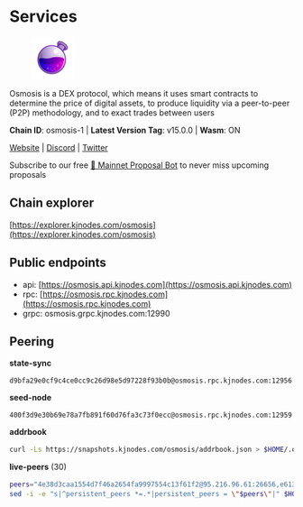 # Services

<figure><img src="https://raw.githubusercontent.com/kj89/cosmos-images/main/logos/osmosis.png" alt=""><figcaption></figcaption></figure>

Osmosis is a DEX protocol, which means it uses smart contracts  to determine the price of digital assets, to produce liquidity  via a peer-to-peer (P2P) methodology, and to exact trades between users

**Chain ID**: osmosis-1 | **Latest Version Tag**: v15.0.0 | **Wasm**: ON

[Website](https://osmosis.zone) | [Discord](https://discord.gg/osmosis) | [Twitter](https://twitter.com/osmosiszone)



Subscribe to our free [🤖 Mainnet Proposal Bot](https://t.me/kjnodes_proposal_bot) to never miss upcoming proposals


## Chain explorer
[https://explorer.kjnodes.com/osmosis](https://explorer.kjnodes.com/osmosis)

## Public endpoints

* api: [https://osmosis.api.kjnodes.com](https://osmosis.api.kjnodes.com)
* rpc: [https://osmosis.rpc.kjnodes.com](https://osmosis.rpc.kjnodes.com)
* grpc: osmosis.grpc.kjnodes.com:12990

## Peering

**state-sync**

```text
d9bfa29e0cf9c4ce0cc9c26d98e5d97228f93b0b@osmosis.rpc.kjnodes.com:12956
```

**seed-node**

```text
400f3d9e30b69e78a7fb891f60d76fa3c73f0ecc@osmosis.rpc.kjnodes.com:12959
```

**addrbook**
```bash
curl -Ls https://snapshots.kjnodes.com/osmosis/addrbook.json > $HOME/.osmosisd/config/addrbook.json
```

**live-peers** (30)
```bash
peers="4e38d3caa1554d7f46a2654fa9997554c13f61f2@95.216.96.61:26656,e613079d9b1c1c688963215a975cc9b29722f4fb@65.108.238.103:12556,c2f8425fdc5907f9b5834ac66e634d2ae03cdc71@185.52.52.30:36656,d9bfa29e0cf9c4ce0cc9c26d98e5d97228f93b0b@65.109.88.38:29656,7fc90a9c32c775ff685798c33fc06fe6d5009b26@202.61.229.102:26656,7f36123a395e902deaecf63bdaf5656bbb209623@15.204.52.75:26656,b6ec9c7284b45eb912b01c192f7ffd8ef7508ec7@51.81.123.33:26656,253bc0e57f48cb4f70493e6109b756208e20e8fe@135.181.171.121:26656,3197daa0ee5245b17a546be032ff0f6814e1d1db@148.251.191.239:26656,13d17adf418ceab5528096dcacf130830fee2b86@35.215.50.201:26656,fc590afe489a1b9ca8ff3f2fb396dbc20b1997a4@204.16.244.254:26656,aa88cb583b8d932cadfcfd40de6594a64200da93@167.235.135.248:26656,8a0caf4581f135b1468408ec398d94573da02e8c@198.244.202.140:26656,ef573bd8b519f9572798444f6c229ab0a3204bb8@5.9.94.24:26656,65f51ebf46256d829ae5903e9faf31dae35bdf46@65.109.64.245:26656,c257db7b3a7f61688c6452d1e9dcfb3034e54fe8@143.198.98.144:26656,74e8ba742d8312c250f3237c8c8f3f951c01f9df@95.216.4.104:26656,d0c050f33b7aa1032a3763da0e7eb8df0ac72a2c@162.55.92.114:12000,807eda3abecff79df294d127cf58d6d5e07393ee@67.209.54.21:26656,59655a4db8843a411f9bcb8b5b2105998f1e340b@176.103.222.159:26656,2904827f3ffa642bf7122d65cef27e1ab40a7346@35.74.104.174:16656,e6b9d01d5adc8ab1106f142b18f5ea5da00ec306@144.76.82.52:26656,b8337f4d5f8872b094c5df513b49d9d795a57e3e@220.130.223.158:27756,b69e57cd6f796ac5d6efb1a834163365c37cbfa8@78.46.69.29:26656,913e9db0332df1152e5afe032ab81bdb65e3f91c@110.11.23.44:26656,50d2c6d6ef06cec7167cb2588636ae3593f575a5@86.111.48.150:26656,1990bfb9135023ca697bbb8a8d0defb6e4669478@211.219.19.74:26656,1a4706c2194cbc055adf4eb89a7b24493bcf33f8@15.235.9.22:26656,5696d9806c883beb725fb469d90039d921107b5b@116.202.209.186:26656,e0f3b604f1df9bf6590c4cc09fee1e28f46b0b39@65.109.28.226:15656"
sed -i -e "s|^persistent_peers *=.*|persistent_peers = \"$peers\"|" $HOME/.osmosisd/config/config.toml
```
